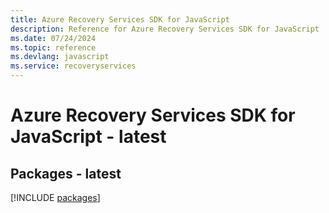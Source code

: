 ```yaml
---
title: Azure Recovery Services SDK for JavaScript
description: Reference for Azure Recovery Services SDK for JavaScript
ms.date: 07/24/2024
ms.topic: reference
ms.devlang: javascript
ms.service: recoveryservices
---
```

# Azure Recovery Services SDK for JavaScript - latest
## Packages - latest
[!INCLUDE [packages](recovery-services-index.md)]
